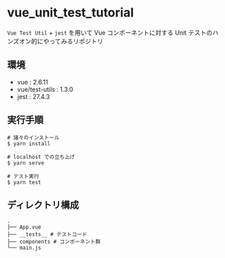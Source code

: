 # vue_unit_test_tutorial

`Vue Test Util` + `jest` を用いて Vue コンポーネントに対する Unit テストのハンズオン的にやってみるリポジトリ

## 環境

* vue : 2.6.11
* vue/test-utils : 1.3.0
* jest : 27.4.3

## 実行手順

```
# 諸々のインストール
$ yarn install

# localhost での立ち上げ
$ yarn serve

# テスト実行
$ yarn test
```

## ディレクトリ構成

```
.
├── App.vue
├── __tests__ # テストコード
├── components # コンポーネント群
└── main.js
```

